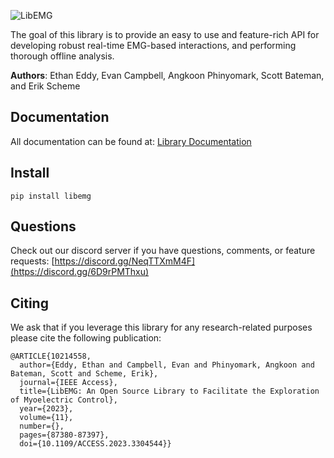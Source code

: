 ![LibEMG](docs/source/libemg_logo.png)

The goal of this library is to provide an easy to use and feature-rich API for developing robust real-time EMG-based interactions, and performing thorough offline analysis.

**Authors**: Ethan Eddy, Evan Campbell, Angkoon Phinyomark, Scott Bateman, and Erik Scheme

## Documentation
All documentation can be found at: [Library Documentation](https://libemg.github.io/libemg/)

## Install 
`pip install libemg`

## Questions
Check out our discord server if you have questions, comments, or feature requests: [https://discord.gg/NeqTTXmM4F](https://discord.gg/6D9rPMThxu)

## Citing
We ask that if you leverage this library for any research-related purposes please cite the following publication:

```
@ARTICLE{10214558,
  author={Eddy, Ethan and Campbell, Evan and Phinyomark, Angkoon and Bateman, Scott and Scheme, Erik},
  journal={IEEE Access}, 
  title={LibEMG: An Open Source Library to Facilitate the Exploration of Myoelectric Control}, 
  year={2023},
  volume={11},
  number={},
  pages={87380-87397},
  doi={10.1109/ACCESS.2023.3304544}}
```
